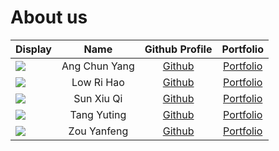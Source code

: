 # About us

Display | Name | Github Profile | Portfolio 
--------|:----:|:--------------:|:---------:
![](https://via.placeholder.com/100.png?text=Photo) | Ang Chun Yang | [Github](https://github.com/acyang97) | [Portfolio](team/acyang97.md)
![](https://via.placeholder.com/100.png?text=Photo) | Low Ri Hao | [Github](https://github.com/haroic1997) | [Portfolio](team/haroic1997.md)
![](https://via.placeholder.com/100.png?text=Photo) | Sun Xiu Qi | [Github](https://github.com/sunxiuqi-stacked) | [Portfolio](team/Xiuqi.md)
![](https://via.placeholder.com/100.png?text=Photo) | Tang Yuting | [Github](https://github.com/t170815518) | [Portfolio](team/TANG_YUTING.md)
![](https://via.placeholder.com/100.png?text=Photo) | Zou Yanfeng | [Github](https://github.com/teachyourselfcoding) | [Portfolio](team/yanfeng.md)
